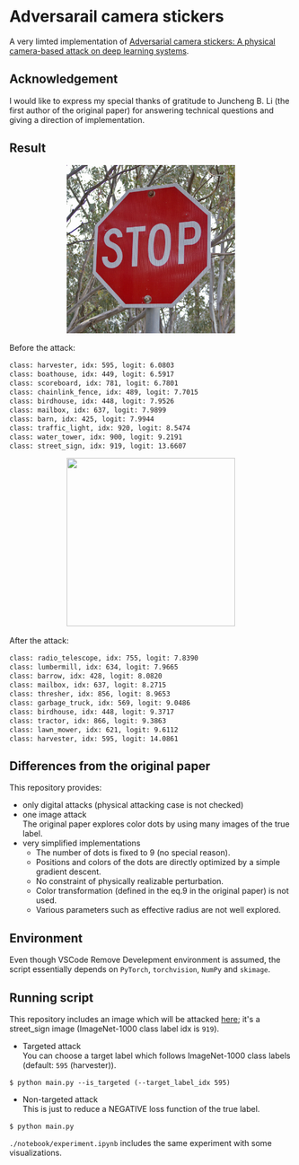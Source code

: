 # Adversarail camera stickers
A very limted implementation of [Adversarial camera stickers: A physical camera-based attack on deep learning systems](https://arxiv.org/abs/1904.00759).

## Acknowledgement
I would like to express my special thanks of gratitude to Juncheng B. Li (the first author of the original paper) for answering technical questions and giving a direction of implementation.

## Result
<p align="center">
  <img width="300" height="300" src="/image/1200px-STOP_sign.jpg">
</p>

Before the attack:
```
class: harvester, idx: 595, logit: 6.0803
class: boathouse, idx: 449, logit: 6.5917
class: scoreboard, idx: 781, logit: 6.7801
class: chainlink_fence, idx: 489, logit: 7.7015
class: birdhouse, idx: 448, logit: 7.9526
class: mailbox, idx: 637, logit: 7.9899
class: barn, idx: 425, logit: 7.9944
class: traffic_light, idx: 920, logit: 8.5474
class: water_tower, idx: 900, logit: 9.2191
class: street_sign, idx: 919, logit: 13.6607
```

<p align="center">
  <img width="300" height="300" src="https://i.imgur.com/Y3V1UsE.png">
</p>

After the attack:
```
class: radio_telescope, idx: 755, logit: 7.8390
class: lumbermill, idx: 634, logit: 7.9665
class: barrow, idx: 428, logit: 8.0820
class: mailbox, idx: 637, logit: 8.2715
class: thresher, idx: 856, logit: 8.9653
class: garbage_truck, idx: 569, logit: 9.0486
class: birdhouse, idx: 448, logit: 9.3717
class: tractor, idx: 866, logit: 9.3863
class: lawn_mower, idx: 621, logit: 9.6112
class: harvester, idx: 595, logit: 14.0861
```

## Differences from the original paper
This repository provides:
- only digital attacks (physical attacking case is not checked)
- one image attack  
  The original paper explores color dots by using many images of the true label.
- very simplified implementations
  - The number of dots is fixed to 9 (no special reason).
  - Positions and colors of the dots are directly optimized by a simple gradient descent.
  - No constraint of physically realizable perturbation.
  - Color transformation (defined in the eq.9 in the original paper) is not used.
  - Various parameters such as effective radius are not well explored.


## Environment
Even though VSCode Remove Develepment environment is assumed, the script essentially depends on `PyTorch`, `torchvision`, `NumPy` and `skimage`.


## Running script
This repository includes an image which will be attacked [here](https://github.com/yoheikikuta/adversarial-camera-stickers/tree/master/image); it's a street_sign image (ImageNet-1000 class label idx is `919`).

- Targeted attack  
  You can choose a target label which follows ImageNet-1000 class labels (default: `595` (harvester)).
```
$ python main.py --is_targeted (--target_label_idx 595)
```

- Non-targeted attack  
  This is just to reduce a NEGATIVE loss function of the true label.
```
$ python main.py
```

`./notebook/experiment.ipynb` includes the same experiment with some visualizations.
